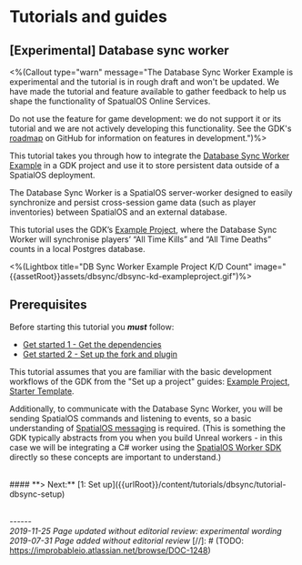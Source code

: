 # Tutorials and guides

## \[Experimental\] Database sync worker

<%(Callout type="warn" message="The Database Sync Worker Example is experimental and the tutorial is in rough draft and won't be updated. We have made the tutorial and feature available to gather feedback to help us shape the functionality of SpatualOS Online Services.

Do not use the feature for game development: we do not support it or its tutorial and we are not actively developing this functionality. See the GDK's [roadmap](https://github.com/spatialos/UnrealGDK/projects/1) on GitHub for information on features in development.")%>
  

	

This tutorial takes you through how to integrate the [Database Sync Worker Example](https://github.com/spatialos/database-sync-worker) in a GDK project and use it to store persistent data outside of a SpatialOS deployment.

The Database Sync Worker is a SpatialOS server-worker designed to easily synchronize and persist cross-session game data (such as player inventories) between SpatialOS and an external database.

This tutorial uses the GDK’s [Example Project](https://github.com/spatialos/UnrealGDKExampleProject), where the Database Sync Worker will synchronise players’ “All Time Kills” and “All Time Deaths” counts in a local Postgres database.

<%(Lightbox title="DB Sync Worker Example Project K/D Count" image="{{assetRoot}}assets/dbsync/dbsync-kd-exampleproject.gif")%>

## Prerequisites

Before starting this tutorial you _**must**_ follow:

- [Get started 1 - Get the dependencies]({{urlRoot}}/content/get-started/dependencies)
- [Get started 2 - Set up the fork and plugin]({{urlRoot}}/content/get-started/build-unreal-fork)

This tutorial assumes that you are familiar with the basic development workflows of the GDK from the "Set up a project" guides: [Example Project]({{urlRoot}}/content/get-started/example-project/exampleproject-intro), [Starter Template]({{urlRoot}}/content/get-started/starter-template/get-started-template-intro).

Additionally, to communicate with the Database Sync Worker, you will be sending SpatialOS commands and listening to events, so a basic understanding of [SpatialOS messaging](https://docs.improbable.io/reference/latest/shared/design/object-interaction) is required.
(This is something the GDK typically abstracts from you when you build Unreal workers - in this case we will be integrating a C# worker using the [SpatialOS Worker SDK](https://docs.improbable.io/reference/latest/shared/glossary#worker-sdk) directly so these concepts are important to understand.)

</br>
#### **> Next:** [1: Set up]({{urlRoot}}/content/tutorials/dbsync/tutorial-dbsync-setup)
</br>

<br/>------<br/>
_2019-11-25 Page updated without editorial review: experimental wording_<br/>
_2019-07-31 Page added without editorial review_
[//]: # (TODO: https://improbableio.atlassian.net/browse/DOC-1248)

